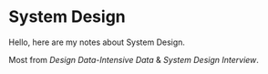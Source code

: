 # System Design


Hello, here are my notes about System Design.

Most from *Design Data-Intensive Data* & *System Design Interview*.